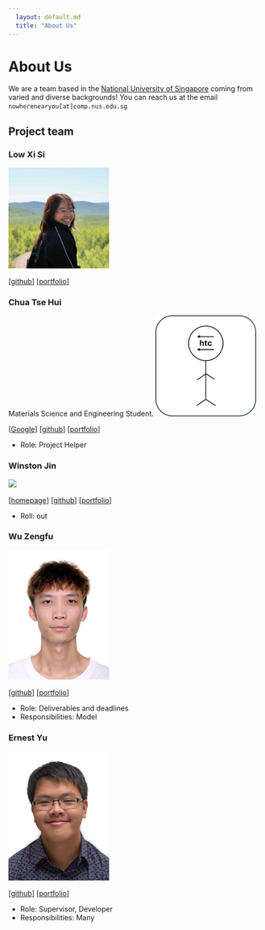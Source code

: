 ```yaml
---
  layout: default.md
  title: "About Us"
---
```


# About Us

We are a team based in the [National University of Singapore](http://www.nus.edu.sg) coming from varied and diverse backgrounds!
You can reach us at the email `nowherenearyou[at]comp.nus.edu.sg`


## Project team

### Low Xi Si

<img src="images/lowxisi.png" width="200px">

[[github](https://github.com/lowxisi)]
[[portfolio](team/lowxisi.md)]

### Chua Tse Hui
Materials Science and Engineering Student.
<img src="images/cth06-Github.png" width="200px">

[[Google](http://www.google.com.sg)]
[[github](https://github.com/cth06-Github)]
[[portfolio](team/johndoe.md)]

* Role: Project Helper

### Winston Jin

<img src="images/winstonjin.png" width="200px">

[[homepage](http://www.comp.nus.edu.sg/)]
[[github](https://github.com/winstonjin)]
[[portfolio](team/johndoe.md)]

* Roll: out

### Wu Zengfu

<img src="images/zengfu.png" width="200px">

[[github](https://github.com/wuzengfu)]
[[portfolio](team/zengfu.md)]

* Role: Deliverables and deadlines
* Responsibilities: Model

### Ernest Yu

<img src="images/somethingfishyfishy.png" width="200px">

[[github](http://github.com/somethingfishyfishy)] 
[[portfolio](team/johndoe.md)]

* Role: Supervisor, Developer
* Responsibilities: Many
